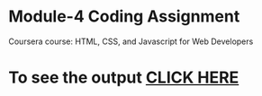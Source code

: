 # Module-4 Coding Assignment

Coursera course: HTML, CSS, and Javascript for Web Developers

# To see the output [CLICK HERE](https://aagam2407.github.io/module4solution/)

